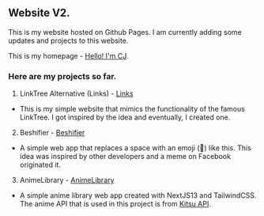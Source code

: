 ## Website V2.

This is my website hosted on Github Pages. I am currently adding some updates and projects to this website.

This is my homepage - <a href="https://cjsabijon.vercel.app/" target="_blank">Hello! I'm CJ</a>.

### Here are my projects so far.
1. LinkTree Alternative (Links) - <a href="https://cjsabijon.vercel.app/links" target="_blank">Links</a>
- This is my simple website that mimics the functionality of the famous LinkTree. I got inspired by the idea and eventually, I created one.
2. Beshifier - <a href="https://cjsabijon.vercel.app/beshifier" target="_blank">Beshifier</a>
- A simple web app that replaces a space with an emoji (🤸) like this. This idea was inspired by other developers and a meme on Facebook originated it.
3. AnimeLibrary - <a href="https://cjsabijon.vercel.app/animelibrary" target="_blank">AnimeLibrary</a>
- A simple anime library web app created with NextJS13 and TailwindCSS. The anime API that is used in this project is from <a href="https://kitsu.docs.apiary.io/#" target="_blank">Kitsu API</a>.
